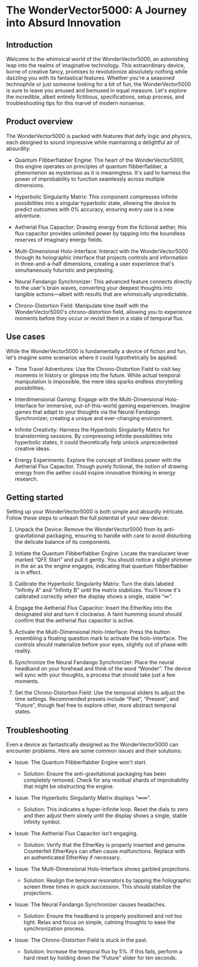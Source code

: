 # The WonderVector5000: A Journey into Absurd Innovation

## Introduction

Welcome to the whimsical world of the WonderVector5000, an astonishing leap into the realms of imaginative technology. This extraordinary device, borne of creative fancy, promises to revolutionize absolutely nothing while dazzling you with its fantastical features. Whether you're a seasoned technophile or just someone looking for a bit of fun, the WonderVector5000 is sure to leave you amused and bemused in equal measure. Let's explore the incredible, albeit entirely fictitious, specifications, setup process, and troubleshooting tips for this marvel of modern nonsense.

## Product overview

The WonderVector5000 is packed with features that defy logic and physics, each designed to sound impressive while maintaining a delightful air of absurdity:

- Quantum Flibberflabber Engine: The heart of the WonderVector5000, this engine operates on principles of quantum flibberflabber, a phenomenon as mysterious as it is meaningless. It's said to harness the power of improbability to function seamlessly across multiple dimensions.

- Hyperbolic Singularity Matrix: This component compresses infinite possibilities into a singular hyperbolic state, allowing the device to predict outcomes with 0% accuracy, ensuring every use is a new adventure.

- Aetherial Flux Capacitor: Drawing energy from the fictional aether, this flux capacitor provides unlimited power by tapping into the boundless reserves of imaginary energy fields.

- Multi-Dimensional Holo-Interface: Interact with the WonderVector5000 through its holographic interface that projects controls and information in three-and-a-half dimensions, creating a user experience that's simultaneously futuristic and perplexing.

- Neural Fandango Synchronizer: This advanced feature connects directly to the user's brain waves, converting your deepest thoughts into tangible actions—albeit with results that are whimsically unpredictable.

- Chrono-Distortion Field: Manipulate time itself with the WonderVector5000's chrono-distortion field, allowing you to experience moments before they occur or revisit them in a state of temporal flux.

## Use cases

While the WonderVector5000 is fundamentally a device of fiction and fun, let's imagine some scenarios where it could hypothetically be applied:

- Time Travel Adventures: Use the Chrono-Distortion Field to visit key moments in history or glimpse into the future. While actual temporal manipulation is impossible, the mere idea sparks endless storytelling possibilities.

- Interdimensional Gaming: Engage with the Multi-Dimensional Holo-Interface for immersive, out-of-this-world gaming experiences. Imagine games that adapt to your thoughts via the Neural Fandango Synchronizer, creating a unique and ever-changing environment.

- Infinite Creativity: Harness the Hyperbolic Singularity Matrix for brainstorming sessions. By compressing infinite possibilities into hyperbolic states, it could theoretically help unlock unprecedented creative ideas.

- Energy Experiments: Explore the concept of limitless power with the Aetherial Flux Capacitor. Though purely fictional, the notion of drawing energy from the aether could inspire innovative thinking in energy research.

## Getting started

Setting up your WonderVector5000 is both simple and absurdly intricate. Follow these steps to unleash the full potential of your new device:

1. Unpack the Device: Remove the WonderVector5000 from its anti-gravitational packaging, ensuring to handle with care to avoid disturbing the delicate balance of its components.

2. Initiate the Quantum Flibberflabber Engine: Locate the translucent lever marked “QFE Start” and pull it gently. You should notice a slight shimmer in the air as the engine engages, indicating that quantum flibberflabber is in effect.

3. Calibrate the Hyperbolic Singularity Matrix: Turn the dials labeled "Infinity A" and "Infinity B" until the matrix stabilizes. You’ll know it's calibrated correctly when the display shows a single, stable “∞”.

4. Engage the Aetherial Flux Capacitor: Insert the EtherKey into the designated slot and turn it clockwise. A faint humming sound should confirm that the aetherial flux capacitor is active.

5. Activate the Multi-Dimensional Holo-Interface: Press the button resembling a floating question mark to activate the holo-interface. The controls should materialize before your eyes, slightly out of phase with reality.

6. Synchronize the Neural Fandango Synchronizer: Place the neural headband on your forehead and think of the word “Wonder”. The device will sync with your thoughts, a process that should take just a few moments.

7. Set the Chrono-Distortion Field: Use the temporal sliders to adjust the time settings. Recommended presets include “Past”, “Present”, and “Future”, though feel free to explore other, more abstract temporal states.

## Troubleshooting

Even a device as fantastically designed as the WonderVector5000 can encounter problems. Here are some common issues and their solutions:

- Issue: The Quantum Flibberflabber Engine won't start.

    - Solution: Ensure the anti-gravitational packaging has been completely removed. Check for any residual shards of improbability that might be obstructing the engine.

- Issue: The Hyperbolic Singularity Matrix displays “∞∞”.

    - Solution: This indicates a hyper-infinite loop. Reset the dials to zero and then adjust them slowly until the display shows a single, stable infinity symbol.

- Issue: The Aetherial Flux Capacitor isn't engaging.

    - Solution: Verify that the EtherKey is properly inserted and genuine. Counterfeit EtherKeys can often cause malfunctions. Replace with an authenticated EtherKey if necessary.

- Issue: The Multi-Dimensional Holo-Interface shows garbled projections.

    - Solution: Realign the temporal resonators by tapping the holographic screen three times in quick succession. This should stabilize the projections.

- Issue: The Neural Fandango Synchronizer causes headaches.

    - Solution: Ensure the headband is properly positioned and not too tight. Relax and focus on simple, calming thoughts to ease the synchronization process.

- Issue: The Chrono-Distortion Field is stuck in the past.

    - Solution: Increase the temporal flux by 5%. If this fails, perform a hard reset by holding down the “Future” slider for ten seconds.